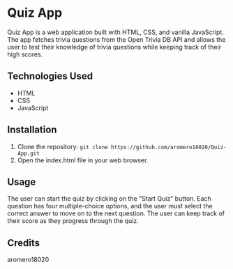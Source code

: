 # Quiz App

Quiz App is a web application built with HTML, CSS, and vanilla JavaScript. The app fetches trivia questions from the Open Trivia DB API and allows the user to test their knowledge of trivia questions while keeping track of their high scores.

## Technologies Used

- HTML
- CSS
- JavaScript

## Installation

1. Clone the repository: `git clone https://github.com/aromero18020/Quiz-App.git`
2. Open the index.html file in your web browser.

## Usage

The user can start the quiz by clicking on the "Start Quiz" button. Each question has four multiple-choice options, and the user must select the correct answer to move on to the next question. The user can keep track of their score as they progress through the quiz.

## Credits

aromero18020
